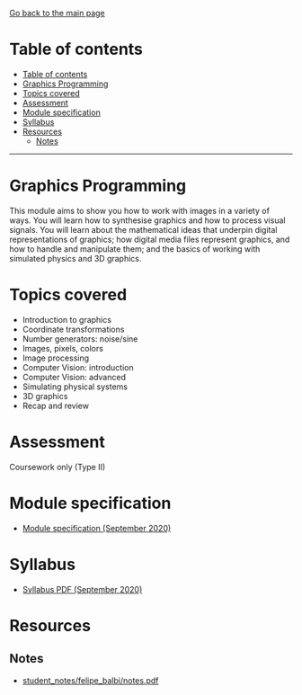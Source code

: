[Go back to the main page](../../../README.md)

# Table of contents

- [Table of contents](#table-of-contents)
- [Graphics Programming](#graphics-programming)
- [Topics covered](#topics-covered)
- [Assessment](#assessment)
- [Module specification](#module-specification)
- [Syllabus](#syllabus)
- [Resources](#resources)
  - [Notes](#notes)

---

# Graphics Programming

This module aims to show you how to work with images in a variety of
ways. You will learn how to synthesise graphics and how to process
visual signals. You will learn about the mathematical ideas that
underpin digital representations of graphics; how digital media files
represent graphics, and how to handle and manipulate them; and the
basics of working with simulated physics and 3D graphics.

# Topics covered

- Introduction to graphics
- Coordinate transformations
- Number generators: noise/sine
- Images, pixels, colors
- Image processing
- Computer Vision: introduction
- Computer Vision: advanced
- Simulating physical systems
- 3D graphics
- Recap and review

# Assessment

Coursework only (Type II)

# Module specification

- [Module specification (September 2020)](https://github.com/world-class/binary-assets/blob/master/modules/module_specification/CM2030_GP-Module-Spec.pdf)

# Syllabus

- [Syllabus PDF (September 2020)](https://github.com/world-class/binary-assets/blob/master/modules/syllabi/Syllabus_CM2030_GP.pdf)

# Resources

## Notes

- [student_notes/felipe_balbi/notes.pdf](https://github.com/world-class/notes/tree/master/level_5/graphics_programming/student_notes/felipe_balbi/notes.pdf)
